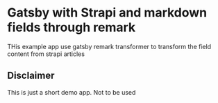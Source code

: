 # Gatsby with Strapi and markdown fields through remark

THis example app use gatsby remark transformer to transform the field content from strapi articles 

## Disclaimer

This is just a short demo app. Not to be used
